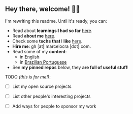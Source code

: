 ## Hey there, welcome! 👋🏽

I'm rewriting this readme. Until it's ready, you can:

- Read about **learnings I had so far** [here](https://bit.ly/40PVYPg).
- Read **about me** [here](https://bit.ly/40PMqDO).
- Check some **techs that I like** [here](./references.md).
- **Hire me**: gh [at] marcelocra [dot] com.
- Read some of my **content**:
  - in [English](https://bit.ly/4mp4rCK)
  - in [Brazilian Portuguese](https://marcelocra.dev/blog)
- See **my pinned repos** below, they **are full of useful stuff**!

TODO _(this is for me!)_:

- [ ] List my open source projects
- [ ] List other people's interesting projects
- [ ] Add ways for people to sponsor my work

